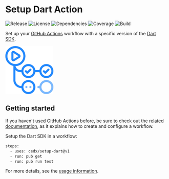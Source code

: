# Setup Dart Action
![Release](https://badgen.net/badge/action/v1.4.0/blue) ![License](https://badgen.net/badge/license/MIT/blue) ![Dependencies](https://badgen.net/david/dep/cedx/setup-dart) ![Coverage](https://badgen.net/coveralls/c/github/cedx/setup-dart) ![Build](https://badgen.net/github/checks/cedx/setup-dart)

Set up your [GitHub Actions](https://github.com/features/actions) workflow with a specific version of the [Dart SDK](https://dart.dev/tools/sdk).

![GitHub Actions](img/github_actions.png)

## Getting started
If you haven't used GitHub Actions before, be sure to check out the [related documentation](https://help.github.com/en/actions), as it explains how to create and configure a workflow.

Setup the Dart SDK in a workflow:

<pre><code>steps:
  - uses: cedx/setup-dart&commat;v1
  - run: pub get
  - run: pub run test</code></pre>

For more details, see the [usage information](usage.md).
